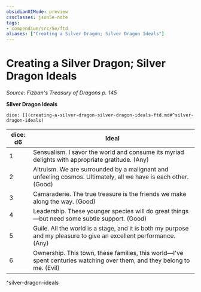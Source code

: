 ```yaml
---
obsidianUIMode: preview
cssclasses: json5e-note
tags:
- compendium/src/5e/ftd
aliases: ["Creating a Silver Dragon; Silver Dragon Ideals"]
---
```

# Creating a Silver Dragon; Silver Dragon Ideals
*Source: Fizban's Treasury of Dragons p. 145* 

**Silver Dragon Ideals**

`dice: [](creating-a-silver-dragon-silver-dragon-ideals-ftd.md#^silver-dragon-ideals)`

| dice: d6 | Ideal |
|----------|-------|
| 1 | Sensualism. I savor the world and consume its myriad delights with appropriate gratitude. (Any) |
| 2 | Altruism. We are surrounded by a malignant and unfeeling cosmos. Ultimately, all we have is each other. (Good) |
| 3 | Camaraderie. The true treasure is the friends we make along the way. (Good) |
| 4 | Leadership. These younger species will do great things—but need some subtle support. (Good) |
| 5 | Guile. All the world is a stage, and it is both my purpose and my pleasure to give an excellent performance. (Any) |
| 6 | Ownership. This town, these families, this world—I've spent centuries watching over them, and they belong to me. (Evil) |
^silver-dragon-ideals
